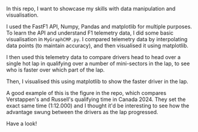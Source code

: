 In this repo, I want to showcase my skills with data manipulation and visualisation.

I used the FastF1 API, Numpy, Pandas and matplotlib for multiple purposes.
To learn the API and understand F1 telemetry data, I did some basic visualisation in
`MyGraphCMP.py`. I compared telemetry data by interpolating data points (to maintain
accuracy), and then visualised it using matplotlib.

I then used this telemetry data to compare drivers head to head over a single hot
lap in qualifying over a number of mini-sectors in the lap, to see who is faster
over which part of the lap.

Then, I visualised this using matplotlib to show the faster driver in the lap.

A good example of this is the figure in the repo, which compares Verstappen's and 
Russell's qualifying time in Canada 2024. They set the exact same time (1:12.000)
and I thought it'd be interesting to see how the advantage swung between the drivers
as the lap progressed.

Have a look!
